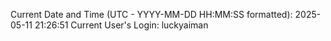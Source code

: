 Current Date and Time (UTC - YYYY-MM-DD HH:MM:SS formatted): 2025-05-11 21:26:51
Current User's Login: luckyaiman
